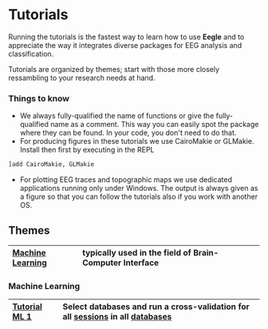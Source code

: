 # Tutorials

Running the tutorials is the fastest way to learn how to use **Eegle** and to appreciate the way it integrates diverse packages for EEG analysis and classification.

Tutorials are organized by themes; start with those more closely ressambling to your research needs at hand.

### Things to know
- We always fully-qualified the name of functions or give the fully-qualified name as a comment. This way you can easily spot the package where they can be found. In your code, you don't need to do that.
- For producing figures in these tutorials we use CairoMakie or GLMakie. Install then first by executing in the REPL

```julia
]add CairoMakie, GLMakie
```

- For plotting EEG traces and topographic maps we use dedicated applications running only under Windows. The output is always given as a figure so that you can follow the tutorials also if you work with another OS.

## Themes

| [Machine Learning](#machine-learning) | typically used in the field of Brain-Computer Interface |
|:---|:---|

### Machine Learning
|[Tutorial ML 1](#tutorial-machine-learning-1) | Select databases and run a cross-validation for all [sessions](#session) in all [databases](#database) |
|:---|:---|



